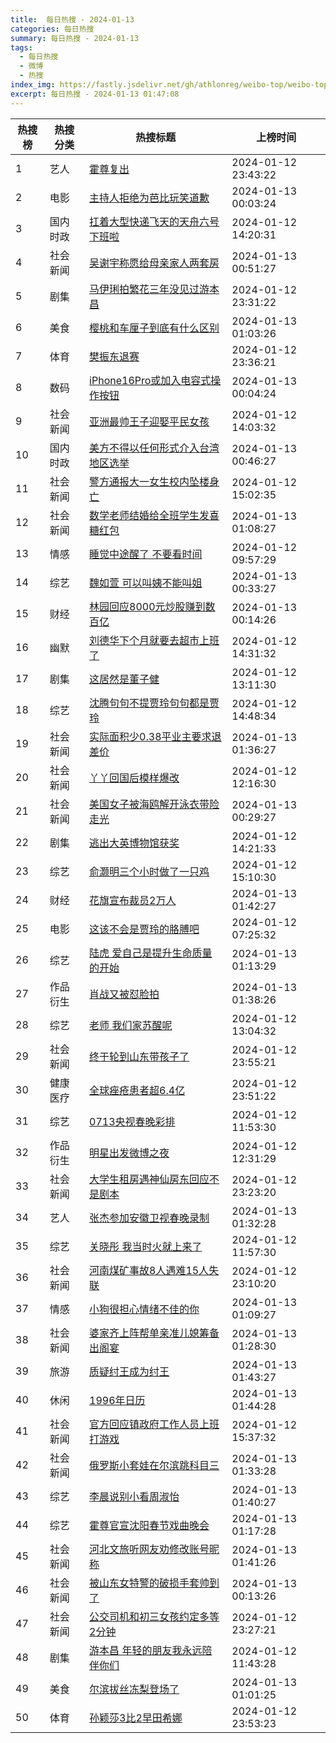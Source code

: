 ```yaml
---
title:  每日热搜 - 2024-01-13
categories: 每日热搜
summary: 每日热搜 - 2024-01-13
tags:
  - 每日热搜
  - 微博
  - 热搜
index_img: https://fastly.jsdelivr.net/gh/athlonreg/weibo-top/weibo-top.jpeg
excerpt: 每日热搜 - 2024-01-13 01:47:08
---
```


| 热搜榜 | 热搜分类 | 热搜标题 | 上榜时间 |
| --- | --- | --- | --- |
| 1 | 艺人 | [霍尊复出](https://s.weibo.com/weibo%3Fq%3D%2523%E9%9C%8D%E5%B0%8A%E5%A4%8D%E5%87%BA%2523) | 2024-01-12 23:43:22 | 
| 2 | 电影 | [主持人拒绝为芭比玩笑道歉](https://s.weibo.com/weibo%3Fq%3D%2523%E4%B8%BB%E6%8C%81%E4%BA%BA%E6%8B%92%E7%BB%9D%E4%B8%BA%E8%8A%AD%E6%AF%94%E7%8E%A9%E7%AC%91%E9%81%93%E6%AD%89%2523) | 2024-01-13 00:03:24 | 
| 3 | 国内时政 | [扛着大型快递飞天的天舟六号下班啦](https://s.weibo.com/weibo%3Fq%3D%2523%E6%89%9B%E7%9D%80%E5%A4%A7%E5%9E%8B%E5%BF%AB%E9%80%92%E9%A3%9E%E5%A4%A9%E7%9A%84%E5%A4%A9%E8%88%9F%E5%85%AD%E5%8F%B7%E4%B8%8B%E7%8F%AD%E5%95%A6%2523) | 2024-01-12 14:20:31 | 
| 4 | 社会新闻 | [吴谢宇称愿给母亲家人两套房](https://s.weibo.com/weibo%3Fq%3D%2523%E5%90%B4%E8%B0%A2%E5%AE%87%E7%A7%B0%E6%84%BF%E7%BB%99%E6%AF%8D%E4%BA%B2%E5%AE%B6%E4%BA%BA%E4%B8%A4%E5%A5%97%E6%88%BF%2523) | 2024-01-13 00:51:27 | 
| 5 | 剧集 | [马伊琍拍繁花三年没见过游本昌](https://s.weibo.com/weibo%3Fq%3D%2523%E9%A9%AC%E4%BC%8A%E7%90%8D%E6%8B%8D%E7%B9%81%E8%8A%B1%E4%B8%89%E5%B9%B4%E6%B2%A1%E8%A7%81%E8%BF%87%E6%B8%B8%E6%9C%AC%E6%98%8C%2523) | 2024-01-12 23:31:22 | 
| 6 | 美食 | [樱桃和车厘子到底有什么区别](https://s.weibo.com/weibo%3Fq%3D%2523%E6%A8%B1%E6%A1%83%E5%92%8C%E8%BD%A6%E5%8E%98%E5%AD%90%E5%88%B0%E5%BA%95%E6%9C%89%E4%BB%80%E4%B9%88%E5%8C%BA%E5%88%AB%2523) | 2024-01-13 01:03:26 | 
| 7 | 体育 | [樊振东退赛](https://s.weibo.com/weibo%3Fq%3D%2523%E6%A8%8A%E6%8C%AF%E4%B8%9C%E9%80%80%E8%B5%9B%2523) | 2024-01-12 23:36:21 | 
| 8 | 数码 | [iPhone16Pro或加入电容式操作按钮](https://s.weibo.com/weibo%3Fq%3D%2523iPhone16Pro%E6%88%96%E5%8A%A0%E5%85%A5%E7%94%B5%E5%AE%B9%E5%BC%8F%E6%93%8D%E4%BD%9C%E6%8C%89%E9%92%AE%2523) | 2024-01-13 00:04:24 | 
| 9 | 社会新闻 | [亚洲最帅王子迎娶平民女孩](https://s.weibo.com/weibo%3Fq%3D%2523%E4%BA%9A%E6%B4%B2%E6%9C%80%E5%B8%85%E7%8E%8B%E5%AD%90%E8%BF%8E%E5%A8%B6%E5%B9%B3%E6%B0%91%E5%A5%B3%E5%AD%A9%2523) | 2024-01-12 14:03:32 | 
| 10 | 国内时政 | [美方不得以任何形式介入台湾地区选举](https://s.weibo.com/weibo%3Fq%3D%2523%E7%BE%8E%E6%96%B9%E4%B8%8D%E5%BE%97%E4%BB%A5%E4%BB%BB%E4%BD%95%E5%BD%A2%E5%BC%8F%E4%BB%8B%E5%85%A5%E5%8F%B0%E6%B9%BE%E5%9C%B0%E5%8C%BA%E9%80%89%E4%B8%BE%2523) | 2024-01-13 00:46:27 | 
| 11 | 社会新闻 | [警方通报大一女生校内坠楼身亡](https://s.weibo.com/weibo%3Fq%3D%2523%E8%AD%A6%E6%96%B9%E9%80%9A%E6%8A%A5%E5%A4%A7%E4%B8%80%E5%A5%B3%E7%94%9F%E6%A0%A1%E5%86%85%E5%9D%A0%E6%A5%BC%E8%BA%AB%E4%BA%A1%2523) | 2024-01-12 15:02:35 | 
| 12 | 社会新闻 | [数学老师结婚给全班学生发喜糖红包](https://s.weibo.com/weibo%3Fq%3D%2523%E6%95%B0%E5%AD%A6%E8%80%81%E5%B8%88%E7%BB%93%E5%A9%9A%E7%BB%99%E5%85%A8%E7%8F%AD%E5%AD%A6%E7%94%9F%E5%8F%91%E5%96%9C%E7%B3%96%E7%BA%A2%E5%8C%85%2523) | 2024-01-13 01:08:27 | 
| 13 | 情感 | [睡觉中途醒了 不要看时间](https://s.weibo.com/weibo%3Fq%3D%2523%E7%9D%A1%E8%A7%89%E4%B8%AD%E9%80%94%E9%86%92%E4%BA%86%20%E4%B8%8D%E8%A6%81%E7%9C%8B%E6%97%B6%E9%97%B4%2523) | 2024-01-12 09:57:29 | 
| 14 | 综艺 | [魏如萱 可以叫姨不能叫姐](https://s.weibo.com/weibo%3Fq%3D%2523%E9%AD%8F%E5%A6%82%E8%90%B1%20%E5%8F%AF%E4%BB%A5%E5%8F%AB%E5%A7%A8%E4%B8%8D%E8%83%BD%E5%8F%AB%E5%A7%90%2523) | 2024-01-13 00:33:27 | 
| 15 | 财经 | [林园回应8000元炒股赚到数百亿](https://s.weibo.com/weibo%3Fq%3D%2523%E6%9E%97%E5%9B%AD%E5%9B%9E%E5%BA%948000%E5%85%83%E7%82%92%E8%82%A1%E8%B5%9A%E5%88%B0%E6%95%B0%E7%99%BE%E4%BA%BF%2523) | 2024-01-13 00:14:26 | 
| 16 | 幽默 | [刘德华下个月就要去超市上班了](https://s.weibo.com/weibo%3Fq%3D%2523%E5%88%98%E5%BE%B7%E5%8D%8E%E4%B8%8B%E4%B8%AA%E6%9C%88%E5%B0%B1%E8%A6%81%E5%8E%BB%E8%B6%85%E5%B8%82%E4%B8%8A%E7%8F%AD%E4%BA%86%2523) | 2024-01-12 14:31:32 | 
| 17 | 剧集 | [这居然是董子健](https://s.weibo.com/weibo%3Fq%3D%2523%E8%BF%99%E5%B1%85%E7%84%B6%E6%98%AF%E8%91%A3%E5%AD%90%E5%81%A5%2523) | 2024-01-12 13:11:30 | 
| 18 | 综艺 | [沈腾句句不提贾玲句句都是贾玲](https://s.weibo.com/weibo%3Fq%3D%2523%E6%B2%88%E8%85%BE%E5%8F%A5%E5%8F%A5%E4%B8%8D%E6%8F%90%E8%B4%BE%E7%8E%B2%E5%8F%A5%E5%8F%A5%E9%83%BD%E6%98%AF%E8%B4%BE%E7%8E%B2%2523) | 2024-01-12 14:48:34 | 
| 19 | 社会新闻 | [实际面积少0.38平业主要求退差价](https://s.weibo.com/weibo%3Fq%3D%2523%E5%AE%9E%E9%99%85%E9%9D%A2%E7%A7%AF%E5%B0%910.38%E5%B9%B3%E4%B8%9A%E4%B8%BB%E8%A6%81%E6%B1%82%E9%80%80%E5%B7%AE%E4%BB%B7%2523) | 2024-01-13 01:36:27 | 
| 20 | 社会新闻 | [丫丫回国后模样爆改](https://s.weibo.com/weibo%3Fq%3D%2523%E4%B8%AB%E4%B8%AB%E5%9B%9E%E5%9B%BD%E5%90%8E%E6%A8%A1%E6%A0%B7%E7%88%86%E6%94%B9%2523) | 2024-01-12 12:16:30 | 
| 21 | 社会新闻 | [美国女子被海鸥解开泳衣带险走光](https://s.weibo.com/weibo%3Fq%3D%2523%E7%BE%8E%E5%9B%BD%E5%A5%B3%E5%AD%90%E8%A2%AB%E6%B5%B7%E9%B8%A5%E8%A7%A3%E5%BC%80%E6%B3%B3%E8%A1%A3%E5%B8%A6%E9%99%A9%E8%B5%B0%E5%85%89%2523) | 2024-01-13 00:29:27 | 
| 22 | 剧集 | [逃出大英博物馆获奖](https://s.weibo.com/weibo%3Fq%3D%2523%E9%80%83%E5%87%BA%E5%A4%A7%E8%8B%B1%E5%8D%9A%E7%89%A9%E9%A6%86%E8%8E%B7%E5%A5%96%2523) | 2024-01-12 14:21:33 | 
| 23 | 综艺 | [俞灏明三个小时做了一只鸡](https://s.weibo.com/weibo%3Fq%3D%2523%E4%BF%9E%E7%81%8F%E6%98%8E%E4%B8%89%E4%B8%AA%E5%B0%8F%E6%97%B6%E5%81%9A%E4%BA%86%E4%B8%80%E5%8F%AA%E9%B8%A1%2523) | 2024-01-12 15:10:30 | 
| 24 | 财经 | [花旗宣布裁员2万人](https://s.weibo.com/weibo%3Fq%3D%2523%E8%8A%B1%E6%97%97%E5%AE%A3%E5%B8%83%E8%A3%81%E5%91%982%E4%B8%87%E4%BA%BA%2523) | 2024-01-13 01:42:27 | 
| 25 | 电影 | [这该不会是贾玲的胳膊吧](https://s.weibo.com/weibo%3Fq%3D%2523%E8%BF%99%E8%AF%A5%E4%B8%8D%E4%BC%9A%E6%98%AF%E8%B4%BE%E7%8E%B2%E7%9A%84%E8%83%B3%E8%86%8A%E5%90%A7%2523) | 2024-01-12 07:25:32 | 
| 26 | 综艺 | [陆虎 爱自己是提升生命质量的开始](https://s.weibo.com/weibo%3Fq%3D%2523%E9%99%86%E8%99%8E%20%E7%88%B1%E8%87%AA%E5%B7%B1%E6%98%AF%E6%8F%90%E5%8D%87%E7%94%9F%E5%91%BD%E8%B4%A8%E9%87%8F%E7%9A%84%E5%BC%80%E5%A7%8B%2523) | 2024-01-13 01:13:29 | 
| 27 | 作品衍生 | [肖战又被怼脸拍](https://s.weibo.com/weibo%3Fq%3D%2523%E8%82%96%E6%88%98%E5%8F%88%E8%A2%AB%E6%80%BC%E8%84%B8%E6%8B%8D%2523) | 2024-01-13 01:38:26 | 
| 28 | 综艺 | [老师 我们家苏醒呢](https://s.weibo.com/weibo%3Fq%3D%2523%E8%80%81%E5%B8%88%20%E6%88%91%E4%BB%AC%E5%AE%B6%E8%8B%8F%E9%86%92%E5%91%A2%2523) | 2024-01-12 13:04:32 | 
| 29 | 社会新闻 | [终于轮到山东带孩子了](https://s.weibo.com/weibo%3Fq%3D%2523%E7%BB%88%E4%BA%8E%E8%BD%AE%E5%88%B0%E5%B1%B1%E4%B8%9C%E5%B8%A6%E5%AD%A9%E5%AD%90%E4%BA%86%2523) | 2024-01-12 23:55:21 | 
| 30 | 健康医疗 | [全球痤疮患者超6.4亿](https://s.weibo.com/weibo%3Fq%3D%2523%E5%85%A8%E7%90%83%E7%97%A4%E7%96%AE%E6%82%A3%E8%80%85%E8%B6%856.4%E4%BA%BF%2523) | 2024-01-12 23:51:22 | 
| 31 | 综艺 | [0713央视春晚彩排](https://s.weibo.com/weibo%3Fq%3D%25230713%E5%A4%AE%E8%A7%86%E6%98%A5%E6%99%9A%E5%BD%A9%E6%8E%92%2523) | 2024-01-12 11:53:30 | 
| 32 | 作品衍生 | [明星出发微博之夜](https://s.weibo.com/weibo%3Fq%3D%2523%E6%98%8E%E6%98%9F%E5%87%BA%E5%8F%91%E5%BE%AE%E5%8D%9A%E4%B9%8B%E5%A4%9C%2523) | 2024-01-12 12:31:29 | 
| 33 | 社会新闻 | [大学生租房遇神仙房东回应不是剧本](https://s.weibo.com/weibo%3Fq%3D%2523%E5%A4%A7%E5%AD%A6%E7%94%9F%E7%A7%9F%E6%88%BF%E9%81%87%E7%A5%9E%E4%BB%99%E6%88%BF%E4%B8%9C%E5%9B%9E%E5%BA%94%E4%B8%8D%E6%98%AF%E5%89%A7%E6%9C%AC%2523) | 2024-01-12 23:23:20 | 
| 34 | 艺人 | [张杰参加安徽卫视春晚录制](https://s.weibo.com/weibo%3Fq%3D%2523%E5%BC%A0%E6%9D%B0%E5%8F%82%E5%8A%A0%E5%AE%89%E5%BE%BD%E5%8D%AB%E8%A7%86%E6%98%A5%E6%99%9A%E5%BD%95%E5%88%B6%2523) | 2024-01-13 01:32:28 | 
| 35 | 综艺 | [关晓彤 我当时火就上来了](https://s.weibo.com/weibo%3Fq%3D%2523%E5%85%B3%E6%99%93%E5%BD%A4%20%E6%88%91%E5%BD%93%E6%97%B6%E7%81%AB%E5%B0%B1%E4%B8%8A%E6%9D%A5%E4%BA%86%2523) | 2024-01-12 11:57:30 | 
| 36 | 社会新闻 | [河南煤矿事故8人遇难15人失联](https://s.weibo.com/weibo%3Fq%3D%2523%E6%B2%B3%E5%8D%97%E7%85%A4%E7%9F%BF%E4%BA%8B%E6%95%858%E4%BA%BA%E9%81%87%E9%9A%BE15%E4%BA%BA%E5%A4%B1%E8%81%94%2523) | 2024-01-12 23:10:20 | 
| 37 | 情感 | [小狗很担心情绪不佳的你](https://s.weibo.com/weibo%3Fq%3D%2523%E5%B0%8F%E7%8B%97%E5%BE%88%E6%8B%85%E5%BF%83%E6%83%85%E7%BB%AA%E4%B8%8D%E4%BD%B3%E7%9A%84%E4%BD%A0%2523) | 2024-01-13 01:09:27 | 
| 38 | 社会新闻 | [婆家齐上阵帮单亲准儿媳筹备出阁宴](https://s.weibo.com/weibo%3Fq%3D%2523%E5%A9%86%E5%AE%B6%E9%BD%90%E4%B8%8A%E9%98%B5%E5%B8%AE%E5%8D%95%E4%BA%B2%E5%87%86%E5%84%BF%E5%AA%B3%E7%AD%B9%E5%A4%87%E5%87%BA%E9%98%81%E5%AE%B4%2523) | 2024-01-13 01:28:30 | 
| 39 | 旅游 | [质疑纣王成为纣王](https://s.weibo.com/weibo%3Fq%3D%2523%E8%B4%A8%E7%96%91%E7%BA%A3%E7%8E%8B%E6%88%90%E4%B8%BA%E7%BA%A3%E7%8E%8B%2523) | 2024-01-13 01:43:27 | 
| 40 | 休闲 | [1996年日历](https://s.weibo.com/weibo%3Fq%3D%25231996%E5%B9%B4%E6%97%A5%E5%8E%86%2523) | 2024-01-13 01:44:28 | 
| 41 | 社会新闻 | [官方回应镇政府工作人员上班打游戏](https://s.weibo.com/weibo%3Fq%3D%2523%E5%AE%98%E6%96%B9%E5%9B%9E%E5%BA%94%E9%95%87%E6%94%BF%E5%BA%9C%E5%B7%A5%E4%BD%9C%E4%BA%BA%E5%91%98%E4%B8%8A%E7%8F%AD%E6%89%93%E6%B8%B8%E6%88%8F%2523) | 2024-01-12 15:37:32 | 
| 42 | 社会新闻 | [俄罗斯小套娃在尔滨跳科目三](https://s.weibo.com/weibo%3Fq%3D%2523%E4%BF%84%E7%BD%97%E6%96%AF%E5%B0%8F%E5%A5%97%E5%A8%83%E5%9C%A8%E5%B0%94%E6%BB%A8%E8%B7%B3%E7%A7%91%E7%9B%AE%E4%B8%89%2523) | 2024-01-13 01:33:28 | 
| 43 | 综艺 | [李晨说别小看周淑怡](https://s.weibo.com/weibo%3Fq%3D%2523%E6%9D%8E%E6%99%A8%E8%AF%B4%E5%88%AB%E5%B0%8F%E7%9C%8B%E5%91%A8%E6%B7%91%E6%80%A1%2523) | 2024-01-13 01:40:27 | 
| 44 | 综艺 | [霍尊官宣沈阳春节戏曲晚会](https://s.weibo.com/weibo%3Fq%3D%2523%E9%9C%8D%E5%B0%8A%E5%AE%98%E5%AE%A3%E6%B2%88%E9%98%B3%E6%98%A5%E8%8A%82%E6%88%8F%E6%9B%B2%E6%99%9A%E4%BC%9A%2523) | 2024-01-13 01:17:28 | 
| 45 | 社会新闻 | [河北文旅听网友劝修改账号昵称](https://s.weibo.com/weibo%3Fq%3D%2523%E6%B2%B3%E5%8C%97%E6%96%87%E6%97%85%E5%90%AC%E7%BD%91%E5%8F%8B%E5%8A%9D%E4%BF%AE%E6%94%B9%E8%B4%A6%E5%8F%B7%E6%98%B5%E7%A7%B0%2523) | 2024-01-13 01:41:26 | 
| 46 | 社会新闻 | [被山东女特警的破损手套帅到了](https://s.weibo.com/weibo%3Fq%3D%2523%E8%A2%AB%E5%B1%B1%E4%B8%9C%E5%A5%B3%E7%89%B9%E8%AD%A6%E7%9A%84%E7%A0%B4%E6%8D%9F%E6%89%8B%E5%A5%97%E5%B8%85%E5%88%B0%E4%BA%86%2523) | 2024-01-13 00:13:26 | 
| 47 | 社会新闻 | [公交司机和初三女孩约定多等2分钟](https://s.weibo.com/weibo%3Fq%3D%2523%E5%85%AC%E4%BA%A4%E5%8F%B8%E6%9C%BA%E5%92%8C%E5%88%9D%E4%B8%89%E5%A5%B3%E5%AD%A9%E7%BA%A6%E5%AE%9A%E5%A4%9A%E7%AD%892%E5%88%86%E9%92%9F%2523) | 2024-01-12 23:27:21 | 
| 48 | 剧集 | [游本昌 年轻的朋友我永远陪伴你们](https://s.weibo.com/weibo%3Fq%3D%2523%E6%B8%B8%E6%9C%AC%E6%98%8C%20%E5%B9%B4%E8%BD%BB%E7%9A%84%E6%9C%8B%E5%8F%8B%E6%88%91%E6%B0%B8%E8%BF%9C%E9%99%AA%E4%BC%B4%E4%BD%A0%E4%BB%AC%2523) | 2024-01-12 11:43:28 | 
| 49 | 美食 | [尔滨拔丝冻梨登场了](https://s.weibo.com/weibo%3Fq%3D%2523%E5%B0%94%E6%BB%A8%E6%8B%94%E4%B8%9D%E5%86%BB%E6%A2%A8%E7%99%BB%E5%9C%BA%E4%BA%86%2523) | 2024-01-13 01:01:25 | 
| 50 | 体育 | [孙颖莎3比2早田希娜](https://s.weibo.com/weibo%3Fq%3D%2523%E5%AD%99%E9%A2%96%E8%8E%8E3%E6%AF%942%E6%97%A9%E7%94%B0%E5%B8%8C%E5%A8%9C%2523) | 2024-01-12 23:53:23 | 
